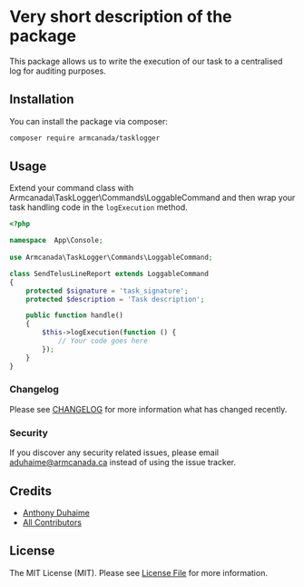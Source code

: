 
# Very short description of the package

This package allows us to write the execution of our task to a centralised log for auditing purposes.

## Installation

You can install the package via composer:

```bash
composer require armcanada/tasklogger
```

## Usage
Extend your command class with Armcanada\TaskLogger\Commands\LoggableCommand and then wrap your task handling code in the `logExecution` method.
```php
<?php

namespace  App\Console;
 
use Armcanada\TaskLogger\Commands\LoggableCommand;

class SendTelusLineReport extends LoggableCommand
{
	protected $signature = 'task_signature';
	protected $description = 'Task description';

	public function handle()
	{
		$this->logExecution(function () {
			// Your code goes here
		});
	}
}
```

### Changelog

Please see [CHANGELOG](CHANGELOG.md) for more information what has changed recently.


### Security

If you discover any security related issues, please email aduhaime@armcanada.ca instead of using the issue tracker.

## Credits

-   [Anthony Duhaime](https://github.com/armcanada)
-   [All Contributors](../../contributors)

## License

The MIT License (MIT). Please see [License File](LICENSE.md) for more information.
